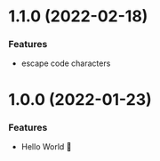 # 1.1.0 (2022-02-18)

### Features

- escape code characters

# 1.0.0 (2022-01-23)

### Features

- Hello World 👋
